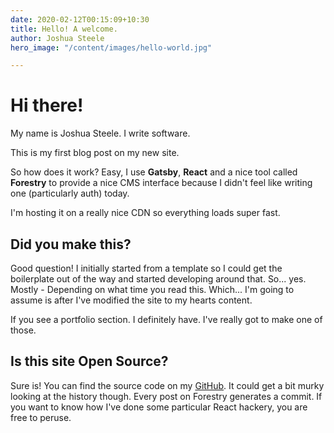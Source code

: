 ```yaml
---
date: 2020-02-12T00:15:09+10:30
title: Hello! A welcome.
author: Joshua Steele
hero_image: "/content/images/hello-world.jpg"

---
```

# Hi there!

My name is Joshua Steele. I write software.

This is my first blog post on my new site.

So how does it work? Easy, I use **Gatsby**, **React** and a nice tool called **Forestry** to provide a nice CMS interface because I didn't feel like writing one (particularly auth) today.

I'm hosting it on a really nice CDN so everything loads super fast.

## Did you make this?

Good question! I initially started from a template so I could get the boilerplate out of the way and started developing around that. So... yes. Mostly - Depending on what time you read this. Which... I'm going to assume is after I've modified the site to my hearts content.

If you see a portfolio section. I definitely have. I've really got to make one of those.

## Is this site Open Source?

Sure is! You can find the source code on my [GitHub](https://github.com/joshocalico/joshuasteele-site). It could get a bit murky looking at the  history though. Every post on Forestry generates a commit. If you want to know how I've done some particular React hackery, you are free to peruse.